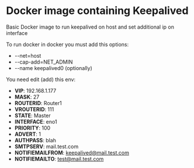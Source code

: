 # Docker image containing Keepalived

Basic Docker image to run keepalived on host and set additional ip on interface 

To run docker in docker you must add this options:
- --net=host
- --cap-add=NET_ADMIN
- --name keepalived0 (optionally)

You need edit (add) this env:
- **VIP**: 192.168.1.177
- **MASK**: 27
- **ROUTERID**: Router1
- **VROUTERID**: 111
- **STATE**: Master
- **INTERFACE**: eno1
- **PRIORITY**: 100
- **ADVERT**: 1
- **AUTHPASS**: blah
- **SMTPSERV**: mail.test.com
- **NOTIFIEMAILFROM**: keepalived@mail.test.com
- **NOTIFIEMAILTO**: test@mail.test.com


